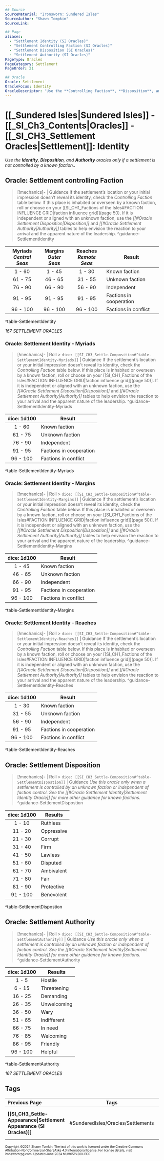 ```yaml
---
## Source
SourceMaterial: "Ironsworn: Sundered Isles"
SourceAuthor: "Shawn Tompkin"
SourceLink: 

## Page
aliases: 
  - "Settlement Identity (SI Oracles)"
  - "Settlement Controlling Faction (SI Oracles)"
  - "Settlement Disposition (SI Oracles)"
  - "Settlement Authority (SI Oracles)"
PageType: Oracles
PageCategory: Settlement
PageOrder: 21

## Oracle
Oracle: Settlement
OracleFocus: Identity
OracleDescriptor: "Use the **Controlling Faction**, **Disposition**, and **Authority** oracles only if a settlement is not controlled by a known faction."
---
```

# [[_Sundered Isles|Sundered Isles]] - [[_SI_Ch3_Contents|Oracles]] - [[_SI_CH3_Settlement Oracles|Settlement]]: Identity
_Use the **Identity**, **Disposition**, and **Authority** oracles only if a settlement is not controlled by a known faction.._

## Oracle: Settlement controlling Faction
> [!mechanics]- | Guidance
> If the settlement’s location or your initial impression doesn’t reveal its identity, check the _Controlling Faction_ table below. If this place is inhabited or overseen by a known faction, roll or choose on your [[SI_CH1_Factions of the Isles#FACTION INFLUENCE GRID|faction influence grid]](page 50). If it is independent or aligned with an unknown faction, use the _[[#Oracle Settlement Disposition|Disposition]]_ and _[[#Oracle Settlement Authority|Authority]]_ tables to help envision the reaction to your arrival and the apparent nature of the leadership. ^guidance-SettlementIdentity

| Myriads<br>_Central Seas_ | Margins<br>_Outer Seas_ | Reaches<br>_Remote Seas_ | Result |
|:---:|:---:|:---:| --- |
| 1 - 60 | 1 - 45 | 1 - 30 | Known faction |
| 61 - 75 | 46 - 65 | 31 - 55 | Unknown faction |
| 76 - 90 | 66 - 90 | 56 - 90 | Independent |
| 91 - 95 | 91 - 95 | 91 - 95 | Factions in cooperation |
| 96 - 100 | 96 - 100 | 96 - 100 | Factions in conflict |
^table-SettlementIdentity

*167 SETTLEMENT ORACLES*

### Oracle: Settlement Identity - Myriads
> [!mechanics]- | Roll > `dice: [[SI_CH3_Settle-Composition#^table-SettlementIdentity-Myriads]]` | Guidance
> If the settlement’s location or your initial impression doesn’t reveal its identity, check the _Controlling Faction_ table below. If this place is inhabited or overseen by a known faction, roll or choose on your [[SI_CH1_Factions of the Isles#FACTION INFLUENCE GRID|faction influence grid]](page 50)]. If it is independent or aligned with an unknown faction, use the _[[#Oracle Settlement Disposition|Disposition]]_ and _[[#Oracle Settlement Authority|Authority]]_ tables to help envision the reaction to your arrival and the apparent nature of the leadership. ^guidance-SettlementIdentity-Myriads

| dice: 1d100 | Result |
|:---:| --- |
| 1 - 60 | Known faction |
| 61 - 75 | Unknown faction |
| 76 - 90 | Independent |
| 91 - 95 | Factions in cooperation |
| 96 - 100 | Factions in conflict |
^table-SettlementIdentity-Myriads

### Oracle: Settlement Identity - Margins
> [!mechanics]- | Roll > `dice: [[SI_CH3_Settle-Composition#^table-SettlementIdentity-Margins]]` | Guidance
> If the settlement’s location or your initial impression doesn’t reveal its identity, check the _Controlling Faction_ table below. If this place is inhabited or overseen by a known faction, roll or choose on your [[SI_CH1_Factions of the Isles#FACTION INFLUENCE GRID|faction influence grid]](page 50)]. If it is independent or aligned with an unknown faction, use the _[[#Oracle Settlement Disposition|Disposition]]_ and _[[#Oracle Settlement Authority|Authority]]_ tables to help envision the reaction to your arrival and the apparent nature of the leadership. ^guidance-SettlementIdentity-Margins

| dice: 1d100 | Result |
|:---:| --- |
| 1 - 45 | Known faction |
| 46 - 65 | Unknown faction |
| 66 - 90 | Independent |
| 91 - 95 | Factions in cooperation |
| 96 - 100 | Factions in conflict |
^table-SettlementIdentity-Margins

### Oracle: Settlement Identity - Reaches
> [!mechanics]- | Roll > `dice: [[SI_CH3_Settle-Composition#^table-SettlementIdentity-Reaches]]` | Guidance
> If the settlement’s location or your initial impression doesn’t reveal its identity, check the _Controlling Faction_ table below. If this place is inhabited or overseen by a known faction, roll or choose on your [[SI_CH1_Factions of the Isles#FACTION INFLUENCE GRID|faction influence grid]](page 50)]. If it is independent or aligned with an unknown faction, use the _[[#Oracle Settlement Disposition|Disposition]]_ and _[[#Oracle Settlement Authority|Authority]]_ tables to help envision the reaction to your arrival and the apparent nature of the leadership. ^guidance-SettlementIdentity-Reaches

| dice: 1d100 | Result |
|:---:| --- |
| 1 - 30 | Known faction |
| 31 - 55 | Unknown faction |
| 56 - 90 | Independent |
| 91 - 95 | Factions in cooperation |
| 96 - 100 | Factions in conflict |
^table-SettlementIdentity-Reaches

## Oracle: Settlement Disposition
> [!mechanics]- | Roll > `dice: [[SI_CH3_Settle-Composition#^table-SettlementDispostion]]` | Guidance
> _Use this oracle only when a settlement is controlled by an unknown faction or independent of faction control. See the [[#Oracle Settlement Identity|Settlement Identity Oracle]] for more other guidance for known factions._ ^guidance-SettlementDispostion

| dice: 1d100 | Results |
| :---: | --- |
| 1 - 10 | Ruthless |
| 11 - 20 | Oppressive |
| 21 - 30 | Corrupt |
| 31 - 40 | Firm |
| 41 - 50 | Lawless |
| 51 - 60 | Disputed |
| 61 - 70 | Ambivalent |
| 71 - 80 | Fair |
| 81 - 90 | Protective |
| 91 - 100 | Benevolent |
^table-SettlementDispostion

## Oracle: Settlement Authority
> [!mechanics]- | Roll > `dice: [[SI_CH3_Settle-Composition#^table-SettlementAuthority]]` | Guidance
> _Use this oracle only when a settlement is controlled by an unknown faction or independent of faction control. See the [[#Oracle Settlement Identity|Settlement Identity Oracle]] for more other guidance for known factions._ ^guidance-SettlementAuthority

| dice: 1d100 | Results |
| :---: | --- |
| 1 - 5 | Hostile |
| 6 - 15 | Threatening |
| 16 - 25 | Demanding |
| 26 - 35 | Unwelcoming |
| 36 - 50 | Wary |
| 51 - 65 | Indifferent |
| 66 - 75 | In need |
| 76 - 85 | Welcoming |
| 86 - 95 | Friendly |
| 96 - 100 | Helpful |
^table-SettlementAuthority

*167 SETTLEMENT ORACLES*

## Tags

| Previous Page | Tags | Next Page |
| :--- | :---: | ---: |
| **[[SI_CH3_Settle-Appearance\|Settlement Appearance (SI Oracles)]]** | #SunderedIsles/Oracles/Settlements | **[[SI_CH3_Settle-Focus and Details\|Settlement Focus and Details (SI Oracles)]]** |

<font size=-2>Copyright ©2024 Shawn Tomkin. The text of this work is licensed under the Creative Commons Attribution-NonCommercial-ShareAlike 4.0 International license. For license details, visit ironswornrpg.com. Updated June 2024 MUH051V200-PDF</font>